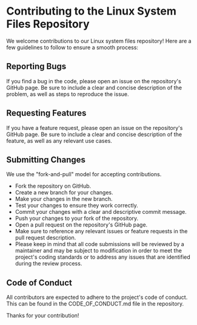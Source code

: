 # Contributing to the Linux System Files Repository

We welcome contributions to our Linux system files repository! Here are a few guidelines to follow to ensure a smooth process:

## Reporting Bugs

If you find a bug in the code, please open an issue on the repository's GitHub page. Be sure to include a clear and concise description of the problem, as well as steps to reproduce the issue.

## Requesting Features

If you have a feature request, please open an issue on the repository's GitHub page. Be sure to include a clear and concise description of the feature, as well as any relevant use cases.

## Submitting Changes

We use the "fork-and-pull" model for accepting contributions.

+ Fork the repository on GitHub.
+ Create a new branch for your changes.
+ Make your changes in the new branch.
+ Test your changes to ensure they work correctly.
+ Commit your changes with a clear and descriptive commit message.
+ Push your changes to your fork of the repository.
+ Open a pull request on the repository's GitHub page.
+ Make sure to reference any relevant issues or feature requests in the pull request description.
+ Please keep in mind that all code submissions will be reviewed by a maintainer and may be subject to modification in order to meet the project's coding standards or to address any issues that are identified during the review process.

## Code of Conduct

All contributors are expected to adhere to the project's code of conduct. This can be found in the CODE_OF_CONDUCT.md file in the repository.

Thanks for your contribution!
